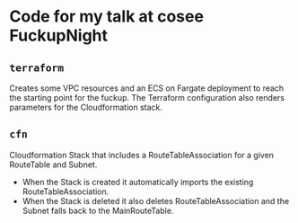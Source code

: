 # Code for my talk at cosee FuckupNight

## `terraform`
Creates some VPC resources and an ECS on Fargate deployment to reach the starting point for the fuckup. 
The Terraform configuration also renders parameters for the Cloudformation stack.

## `cfn`
Cloudformation Stack that includes a RouteTableAssociation for a given RouteTable and Subnet.
* When the Stack is created it automatically imports the existing RouteTableAssociation. 
* When the Stack is deleted it also deletes RouteTableAssociation and the Subnet falls back to the MainRouteTable.